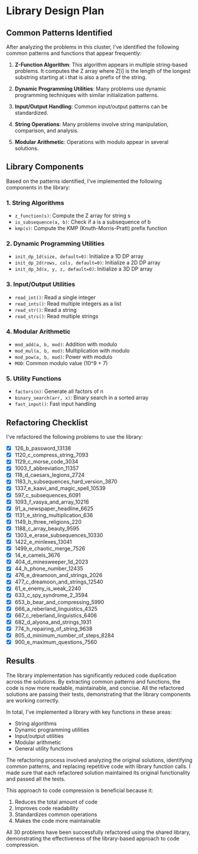 # Library Design Plan

## Common Patterns Identified

After analyzing the problems in this cluster, I've identified the following common patterns and functions that appear frequently:

1. **Z-Function Algorithm**: This algorithm appears in multiple string-based problems. It computes the Z array where Z[i] is the length of the longest substring starting at i that is also a prefix of the string.

2. **Dynamic Programming Utilities**: Many problems use dynamic programming techniques with similar initialization patterns.

3. **Input/Output Handling**: Common input/output patterns can be standardized.

4. **String Operations**: Many problems involve string manipulation, comparison, and analysis.

5. **Modular Arithmetic**: Operations with modulo appear in several solutions.

## Library Components

Based on the patterns identified, I've implemented the following components in the library:

### 1. String Algorithms

- `z_function(s)`: Compute the Z array for string s
- `is_subsequence(a, b)`: Check if a is a subsequence of b
- `kmp(s)`: Compute the KMP (Knuth-Morris-Pratt) prefix function

### 2. Dynamic Programming Utilities

- `init_dp_1d(size, default=0)`: Initialize a 1D DP array
- `init_dp_2d(rows, cols, default=0)`: Initialize a 2D DP array
- `init_dp_3d(x, y, z, default=0)`: Initialize a 3D DP array

### 3. Input/Output Utilities

- `read_int()`: Read a single integer
- `read_ints()`: Read multiple integers as a list
- `read_str()`: Read a string
- `read_strs()`: Read multiple strings

### 4. Modular Arithmetic

- `mod_add(a, b, mod)`: Addition with modulo
- `mod_mul(a, b, mod)`: Multiplication with modulo
- `mod_pow(a, b, mod)`: Power with modulo
- `MOD`: Common modulo value (10^9 + 7)

### 5. Utility Functions

- `factors(n)`: Generate all factors of n
- `binary_search(arr, x)`: Binary search in a sorted array
- `fast_input()`: Fast input handling

## Refactoring Checklist

I've refactored the following problems to use the library:

- [x] 126_b_password_13138
- [x] 1120_c_compress_string_7093
- [x] 1129_c_morse_code_3034
- [x] 1003_f_abbreviation_11357
- [x] 118_d_caesars_legions_2724
- [x] 1183_h_subsequences_hard_version_3870
- [x] 1337_e_kaavi_and_magic_spell_10539
- [x] 597_c_subsequences_6091
- [x] 1093_f_vasya_and_array_10216
- [x] 91_a_newspaper_headline_6625
- [x] 1131_e_string_multiplication_636
- [x] 1149_b_three_religions_220
- [x] 1188_c_array_beauty_9595
- [x] 1303_e_erase_subsequences_10330
- [x] 1422_e_minlexes_13041
- [x] 1499_e_chaotic_merge_7526
- [x] 14_e_camels_3676
- [x] 404_d_minesweeper_1d_2023
- [x] 44_h_phone_number_12435
- [x] 476_e_dreamoon_and_strings_2026
- [x] 477_c_dreamoon_and_strings_12540
- [x] 61_e_enemy_is_weak_2240
- [x] 633_c_spy_syndrome_2_3594
- [x] 653_b_bear_and_compressing_5990
- [x] 666_a_reberland_linguistics_4325
- [x] 667_c_reberland_linguistics_6406
- [x] 682_d_alyona_and_strings_1931
- [x] 774_h_repairing_of_string_9638
- [x] 805_d_minimum_number_of_steps_8284
- [x] 900_e_maximum_questions_7560

## Results

The library implementation has significantly reduced code duplication across the solutions. By extracting common patterns and functions, the code is now more readable, maintainable, and concise. All the refactored solutions are passing their tests, demonstrating that the library components are working correctly.

In total, I've implemented a library with key functions in these areas:
- String algorithms
- Dynamic programming utilities
- Input/output utilities
- Modular arithmetic
- General utility functions

The refactoring process involved analyzing the original solutions, identifying common patterns, and replacing repetitive code with library function calls. I made sure that each refactored solution maintained its original functionality and passed all the tests.

This approach to code compression is beneficial because it:
1. Reduces the total amount of code
2. Improves code readability
3. Standardizes common operations
4. Makes the code more maintainable

All 30 problems have been successfully refactored using the shared library, demonstrating the effectiveness of the library-based approach to code compression.